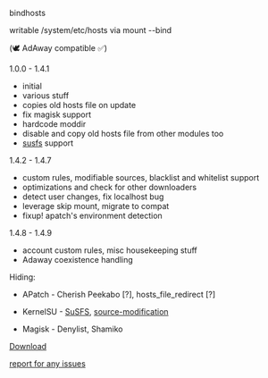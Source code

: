 bindhosts

writable /system/etc/hosts via mount --bind

(🕊️ AdAway compatible ✅)
  
  1.0.0 - 1.4.1
   - initial
   - various stuff
   - copies old hosts file on update
   - fix magisk support
   - hardcode moddir
   - disable and copy old hosts file from other modules too
   - [susfs](https://gitlab.com/simonpunk/susfs4ksu) support

  1.4.2 - 1.4.7
   - custom rules, modifiable sources, blacklist and whitelist support
   - optimizations and check for other downloaders
   - detect user changes, fix localhost bug
   - leverage skip mount, migrate to compat
   - fixup! apatch's environment detection

  1.4.8 - 1.4.9
   - account custom rules, misc housekeeping stuff
   - Adaway coexistence handling

Hiding: 

  - APatch - Cherish Peekabo [?], hosts_file_redirect [?]

  - KernelSU - [SuSFS](https://gitlab.com/simonpunk/susfs4ksu), [source-modification](https://github.com/tiann/KernelSU/commit/2b2b0733d7c57324b742c017c302fc2c411fe0eb)

  - Magisk - Denylist, Shamiko


  
[Download](https://raw.githubusercontent.com/backslashxx/bindhosts/compat/module.zip)

[report for any issues](https://github.com/backslashxx/bindhosts/issues)

